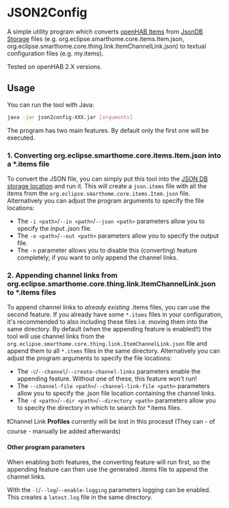 # JSON2Config
 
A simple utility program which converts [openHAB Items](https://www.openhab.org/docs/configuration/items.html) from [JsonDB Storage](https://www.openhab.org/docs/administration/jsondb.html) files (e.g. org.eclipse.smarthome.core.items.Item.json, org.eclipse.smarthome.core.thing.link.ItemChannelLink.json) to textual configuration files (e.g. my.items).

Tested on openHAB 2.X versions.

## Usage

You can run the tool with Java:
```bash
java -jar json2config-XXX.jar [arguments]
```
The program has two main features. By default only the first one will be executed.


### 1. Converting org.eclipse.smarthome.core.items.Item.json into a *.items file

To convert the JSON file, you can simply put this tool into the [JSON DB storage location](https://www.openhab.org/docs/administration/jsondb.html#storage-location) and run it. This will create a `json.items` file with all the items from the `org.eclipse.smarthome.core.items.Item.json` file.
Alternatively you can adjust the program arguments to specify the file locations:
- The `-i <path>`/`--in <path>`/`--json <path>` parameters allow you to specify the input .json file.
- The `-o <path>`/`--out <path>` parameters allow you to specify the output file.
- The `-n` parameter allows you to disable this (converting) feature completely; if you want to only append the channel links.

### 2. Appending channel links from org.eclipse.smarthome.core.thing.link.ItemChannelLink.json to *.items files

To append channel links to *already existing* .items files, you can use the second feature. If you already have some `*.items` files in your configuration, it's recommended to also including these files i.e. moving them into the same directory. By default (when the appending feature is enabled!!) the tool will use channel links from the `org.eclipse.smarthome.core.thing.link.ItemChannelLink.json` file and append them to all `*.items` files in the same directory.
Alternatively you can adjust the program arguments to specify the file locations:
- The `-c`/`--channel`/`--create-channel-links` parameters enable the appending feature. Without one of these, this feature won't run!
- The `--channel-file <path>`/`--channel-link-file <path>` parameters allow you to specify the .json file location containing the channel links.
- The `-d <path>`/`--dir <path>`/`--directory <path>` parameters allow you to specity the directory in which to search for *.items files.

:exclamation:Channel Link **Profiles** currently will be lost in this process:exclamation: (They can - of course - manually be added afterwards)


#### Other program parameters

When enabling both features, the converting feature will run first, so the appending feature can then use the generated .items file to append the channel links.

With the `-l`/`--log`/`--enable-logging` parameters logging can be enabled. This creates a `latest.log` file in the same directory.


